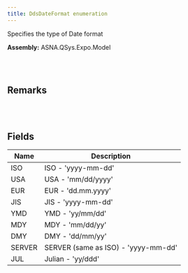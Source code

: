 ```yaml
---
title: DdsDateFormat enumeration
---
```


Specifies the type of Date format

**Assembly:** ASNA.QSys.Expo.Model

<br>
<br>

## Remarks

<br>
<br>

## Fields

| Name | Description
| --- | --- 
| ISO | ISO - 'yyyy-mm-dd'
| USA | USA - 'mm/dd/yyyy'
| EUR | EUR - 'dd.mm.yyyy'
| JIS | JIS - 'yyyy-mm-dd'
| YMD | YMD - 'yy/mm/dd'
| MDY | MDY - 'mm/dd/yy'
| DMY | DMY - 'dd/mm/yy'
| SERVER | SERVER (same as ISO) - 'yyyy-mm-dd'
| JUL | Julian - 'yy/ddd'

<br>
<br>

